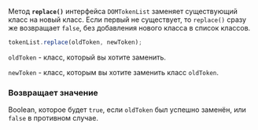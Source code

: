 Метод **`replace()`** интерфейса `DOMTokenList` заменяет существующий класс на новый класс. Если первый не существует, то `replace()` сразу же возвращает `false`, без добавления нового класса в список классов.

```js
tokenList.replace(oldToken, newToken);
```

`oldToken` - класс, который вы хотите заменить.

`newToken` - класс, которым вы хотите заменить класс `oldToken`.

### Возвращает значение
Boolean, которое будет `true`, если `oldToken` был успешно заменён, или `false` в противном случае.